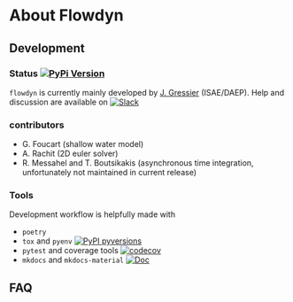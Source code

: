 # About Flowdyn

## Development

### Status [![PyPi Version](https://img.shields.io/pypi/v/flowdyn.svg?style=flat)](https://pypi.org/project/flowdyn)

`flowdyn`  is currently mainly developed by [J. Gressier](https://github.com/jgressier) (ISAE/DAEP). 
Help and discussion are available on [![Slack](https://img.shields.io/static/v1?logo=slack&label=slack&message=contact&style=flat)](https://join.slack.com/t/isae-opendev/shared_invite/zt-obqywf6r-UUuHR4_hc5iTzyL5bFCwpw
)

### contributors

- G. Foucart (shallow water model)
- A. Rachit (2D euler solver)
- R. Messahel and T. Boutsikakis (asynchronous time integration, unfortunately not maintained in current release)

### Tools

Development workflow is helpfully made with

* `poetry`
* `tox` and `pyenv` [![PyPI pyversions](https://img.shields.io/pypi/pyversions/flowdyn.svg?style=flat)](https://pypi.org/pypi/flowdyn/)
* `pytest` and coverage tools [![codecov](https://img.shields.io/codecov/c/github/jgressier/flowdyn.svg?style=flat)](https://codecov.io/gh/jgressier/flowdyn)
* `mkdocs` and `mkdocs-material` [![Doc](https://readthedocs.org/projects/flowdyn/badge/?version=latest)](https://flowdyn.readthedocs.io/)

## FAQ
